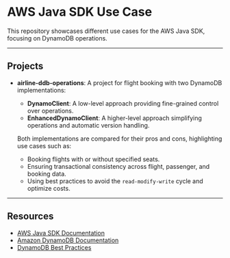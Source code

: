 # AWS Java SDK Use Case

This repository showcases different use cases for the AWS Java SDK, focusing on DynamoDB operations.

---

## Projects

- **airline-ddb-operations**: A project for flight booking with two DynamoDB implementations:
  - **DynamoClient**: A low-level approach providing fine-grained control over operations.
  - **EnhancedDynamoClient**: A higher-level approach simplifying operations and automatic version handling.

  Both implementations are compared for their pros and cons, highlighting use cases such as:
  - Booking flights with or without specified seats.
  - Ensuring transactional consistency across flight, passenger, and booking data.
  - Using best practices to avoid the `read-modify-write` cycle and optimize costs.

---

## Resources

- [AWS Java SDK Documentation](https://docs.aws.amazon.com/sdk-for-java/latest/developer-guide/welcome.html)
- [Amazon DynamoDB Documentation](https://docs.aws.amazon.com/amazondynamodb/latest/developerguide/Welcome.html)
- [DynamoDB Best Practices](https://docs.aws.amazon.com/amazondynamodb/latest/developerguide/BestPractices.html)
